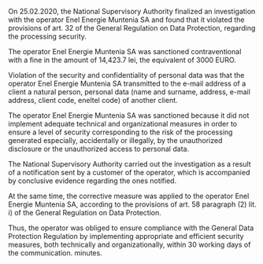 On 25.02.2020, the National Supervisory Authority finalized an investigation with the operator Enel Energie Muntenia SA and found that it violated the provisions of art. 32 of the General Regulation on Data Protection, regarding the processing security.

The operator Enel Energie Muntenia SA was sanctioned contraventional with a fine in the amount of 14,423.7 lei, the equivalent of 3000 EURO.

Violation of the security and confidentiality of personal data was that the operator Enel Energie Muntenia SA transmitted to the e-mail address of a client a natural person, personal data (name and surname, address, e-mail address, client code, eneltel code) of another client.

The operator Enel Energie Muntenia SA was sanctioned because it did not implement adequate technical and organizational measures in order to ensure a level of security corresponding to the risk of the processing generated especially, accidentally or illegally, by the unauthorized disclosure or the unauthorized access to personal data.

The National Supervisory Authority carried out the investigation as a result of a notification sent by a customer of the operator, which is accompanied by conclusive evidence regarding the ones notified.

At the same time, the corrective measure was applied to the operator Enel Energie Muntenia SA, according to the provisions of art. 58 paragraph (2) lit. i) of the General Regulation on Data Protection.

Thus, the operator was obliged to ensure compliance with the General Data Protection Regulation by implementing appropriate and efficient security measures, both technically and organizationally, within 30 working days of the communication. minutes.
